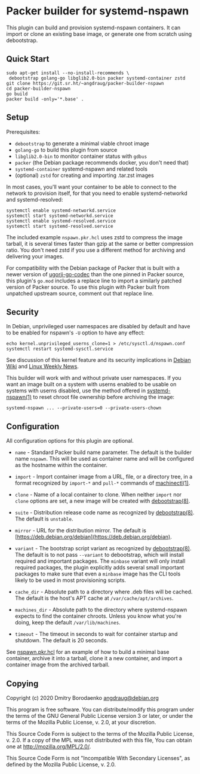 # Packer builder for systemd-nspawn

This plugin can build and provision systemd-nspawn containers. It can import or
clone an existing base image, or generate one from scratch using debootstrap.

## Quick Start

```
sudo apt-get install --no-install-recommends \
 debootstrap golang-go libglib2.0-bin packer systemd-container zstd
git clone https://git.sr.ht/~angdraug/packer-builder-nspawn
cd packer-builder-nspawn
go build
packer build -only='*.base' .
```

## Setup

Prerequisites:
- `debootstrap` to generate a minimal viable chroot image
- `golang-go` to build this plugin from source
- `libglib2.0-bin` to monitor container status with `gdbus`
- `packer` (the Debian package recommends docker, you don't need that)
- `systemd-container` systemd-nspawn and related tools
- (optional) `zstd` for creating and importing .tar.zst images

In most cases, you'll want your container to be able to connect to the network
to provision itself, for that you need to enable systemd-networkd and
systemd-resolved:

```
systemctl enable systemd-networkd.service
systemctl start systemd-networkd.service
systemctl enable systemd-resolved.service
systemctl start systemd-resolved.service
```

The included example `nspawn.pkr.hcl` uses zstd to compress the image tarball,
it is several times faster than gzip at the same or better compression ratio.
You don't need zstd if you use a different method for archiving and delivering
your images.

For compatibility with the Debian package of Packer that is built with a newer
version of [ugorji-go-codec](https://github.com/ugorji/go) than the one pinned
in Packer source, this plugin's `go.mod` includes a replace line to import a
similarly patched version of Packer source. To use this plugin with Packer
built from unpatched upstream source, comment out that replace line.

## Security

In Debian, unprivileged user namespaces are disabled by default and have to be
enabled for nspawn's `-U` option to have any effect:

```
echo kernel.unprivileged_userns_clone=1 > /etc/sysctl.d/nspawn.conf
systemctl restart systemd-sysctl.service
```

See discussion of this kernel feature and its security implications in
[Debian Wiki](https://wiki.debian.org/nspawn#Host_Preparation) and
[Linux Weekly News](https://lwn.net/Articles/673597/).

This builder will work with and without private user namespaces. If you want an
image built on a system with userns enabled to be usable on systems with userns
disabled, use the method offered in
[systemd-nspawn(1)](https://www.freedesktop.org/software/systemd/man/systemd-nspawn.html#-U)
to reset chroot file ownership before archiving the image:

```
systemd-nspawn ... --private-users=0 --private-users-chown
```

## Configuration

All configuration options for this plugin are optional.

- `name` - Standard Packer build name parameter. The default is the builder
  name `nspawn`. This will be used as container name and will be configured as
  the hostname within the container.

- `import` - Import container image from a URL, file, or a directory tree, in a
  format recognized by `import-*` and `pull-*` commands of
  [machinectl(1)](https://www.freedesktop.org/software/systemd/man/machinectl.html).

- `clone` - Name of a local container to clone. When neither `import` nor
  `clone` options are set, a new image will be created with
  [debootstrap(8)](https://manpages.debian.org/unstable/debootstrap/debootstrap.8.en.html).

- `suite` - Distribution release code name as recognized by
  [debootstrap(8)](https://manpages.debian.org/unstable/debootstrap/debootstrap.8.en.html).
  The default is `unstable`.

- `mirror` - URL for the distribution mirror. The default is
  [https://deb.debian.org/debian](https://deb.debian.org/debian).

- `variant` - The bootstrap script variant as recognized by
  [debootstrap(8)](https://manpages.debian.org/unstable/debootstrap/debootstrap.8.en.html).
  The default is to not pass `--variant` to debootstrap, which will install
  required and important packages. The `minbase` variant will only install
  required packages, the plugin explicitly adds several small important
  packages to make sure that even a `minbase` image has the CLI tools likely to
  be used in most provisioning scripts.

- `cache_dir` - Absolute path to a directory where .deb files will be cached.
  The default is the host's APT cache at `/var/cache/apt/archives`.

- `machines_dir` - Absolute path to the directory where systemd-nspawn expects
  to find the container chroots. Unless you know what you're doing, keep the
  default `/var/lib/machines`.

- `timeout` - The timeout in seconds to wait for container startup and
  shutdown. The default is 20 seconds.

See [nspawn.pkr.hcl](nspawn.pkr.hcl) for an example of how to build a minimal
base container, archive it into a tarball, clone it a new container, and import
a container image from the archived tarball.

## Copying

Copyright (c) 2020  Dmitry Borodaenko <angdraug@debian.org>

This program is free software. You can distribute/modify this program under
the terms of the GNU General Public License version 3 or later, or under
the terms of the Mozilla Public License, v. 2.0, at your discretion.

This Source Code Form is subject to the terms of the Mozilla Public
License, v. 2.0. If a copy of the MPL was not distributed with this
file, You can obtain one at http://mozilla.org/MPL/2.0/.

This Source Code Form is not "Incompatible With Secondary Licenses",
as defined by the Mozilla Public License, v. 2.0.

